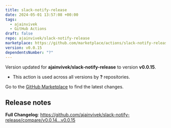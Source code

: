 ```yaml
---
title: slack-notify-release
date: 2024-05-01 13:57:08 +00:00
tags:
  - ajainvivek
  - GitHub Actions
draft: false
repo: ajainvivek/slack-notify-release
marketplace: https://github.com/marketplace/actions/slack-notify-release
version: v0.0.15
dependentsNumber: "?"
---
```



Version updated for **ajainvivek/slack-notify-release** to version **v0.0.15**.
- This action is used across all versions by **?** repositories.

Go to the [GitHub Marketplace](https://github.com/marketplace/actions/slack-notify-release) to find the latest changes.

## Release notes

**Full Changelog**: https://github.com/ajainvivek/slack-notify-release/compare/v0.0.14...v0.0.15
